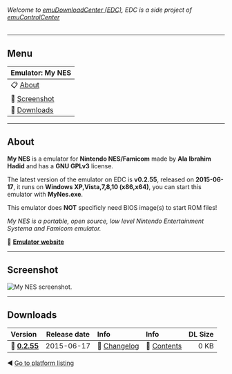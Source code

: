 ###### Welcome to [emuDownloadCenter (EDC)](https://github.com/PhoenixInteractiveNL/emuDownloadCenter/wiki/), EDC is a side project of [emuControlCenter](https://github.com/PhoenixInteractiveNL/emuControlCenter/wiki/)
***
## Menu
| **Emulator: My NES** |
|:---------|
| :clipboard: [About](#about) |
| :sunrise: [Screenshot](#screenshot) |
| :floppy_disk: [Downloads](#downloads) |
***
## About
**My NES** is a emulator for **Nintendo NES/Famicom** made by **Ala Ibrahim Hadid** and has a **GNU GPLv3** license.

The latest version of the emulator on EDC is **v0.2.55**, released on **2015-06-17**, it runs on **Windows XP,Vista,7,8,10 (x86,x64)**, you can start this emulator with **MyNes.exe**.

This emulator does **NOT** specificly need BIOS image(s) to start ROM files!

_My NES is a portable, open source, low level Nintendo Entertainment Systema and Famicom emulator._

:link: [**Emulator website**](http://sourceforge.net/projects/mynes/)
***
## Screenshot
![](https://raw.githubusercontent.com/PhoenixInteractiveNL/emuDownloadCenter/master/hooks/mynes/screen.jpg "My NES screenshot.")
***
## Downloads
| Version  | Release date  | Info       | Info       | DL Size    |
|:---------|:-------------:|:-----------|:-----------|-----------:|
| :floppy_disk: [**0.2.55**](https://github.com/PhoenixInteractiveNL/edc-repo0004/raw/master/mynes/0.2.55.7z) | 2015-06-17 | :page_facing_up: [Changelog](https://github.com/PhoenixInteractiveNL/edc-repo0004/blob/master/mynes/0.2.55_changelog.txt) | :mag_right: [Contents](https://github.com/PhoenixInteractiveNL/edc-repo0004/blob/master/mynes/0.2.55_contents.txt) | 0 KB |

:arrow_backward: [Go to platform listing](https://github.com/PhoenixInteractiveNL/emuDownloadCenter/wiki/EDC-Platform-List)
